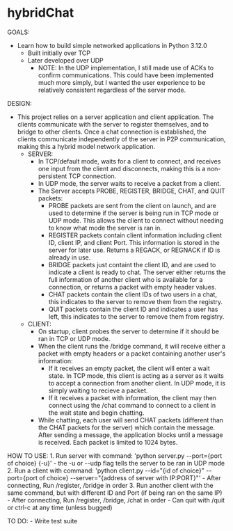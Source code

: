 # hybridChat

GOALS:
* Learn how to build simple networked applications in Python 3.12.0
    - Built initially over TCP
    - Later developed over UDP
        - NOTE: In the UDP implementation, I still made use of ACKs to confirm communications. This could have been implemented much more simply, but I wanted the user experience to be relatively consistent regardless of the server mode.

DESIGN:
* This project relies on a server application and client application. The clients communicate with the server to register themselves, and to bridge to other clients. Once a chat connection is established, the clients communicate independently of the server in P2P communication, making this a hybrid model network application.
    - SERVER:
        - In TCP/default mode, waits for a client to connect, and receives one input from the client and disconnects, making this is a non-persistent TCP connection.
        - In UDP mode, the server waits to receive a packet from a client.
        - The Server accepts PROBE, REGISTER, BRIDGE, CHAT, and QUIT packets:
            - PROBE packets are sent from the client on launch, and are used to determine if the server is being run in TCP mode or UDP mode. This allows the client to connect without needing to know what mode the server is ran in.
            - REGISTER packets contain client information including client ID, client IP, and client Port. This information is stored in the server for later use. Returns a REGACK, or REGNACK if ID is already in use.
            - BRIDGE packets just containt the client ID, and are used to indicate a client is ready to chat. The server either returns the full information of another client who is available for a connection, or returns a packet with empty header values.
            - CHAT packets contain the client IDs of two users in a chat, this indicates to the server to remove them from the registry.
            - QUIT packets contain the client ID and indicates a user has left, this indicates to the server to remove them from registry.
    - CLIENT:
        - On startup, client probes the server to determine if it should be ran in TCP or UDP mode.
        - When the client runs the /bridge command, it will receive either a packet with empty headers or a packet containing another user's information:
            - If it receives an empty packet, the client will enter a wait state. In TCP mode, this client is acting as a server as it waits to accept a connection from another client. In UDP mode, it is simply waiting to recieve a packet.
            - If it receives a packet with information, the client may then connect using the /chat command to connect to a client in the wait state and begin chatting.
        - While chatting, each user will send CHAT packets (different than the CHAT packets for the server) which contain the message. After sending a message, the application blocks until a message is received. Each packet is limited to 1024 bytes.

HOW TO USE:
    1. Run server with command: 'python server.py --port={port of choice} {-u}'
        - the -u or --udp flag tells the server to be ran in UDP mode
    2. Run a client with command: 'python client.py --id="{id of choice}" --port={port of choice} --server="{address of server with IP:PORT}"'
        - After connecting, Run /register, /bridge in order
    3. Run another client with the same command, but with different ID and Port (if being ran on the same IP)
        - After connecting, Run /register, /bridge, /chat in order
    - Can quit with /quit or ctrl-c at any time (unless bugged)

TO DO:
    - Write test suite
